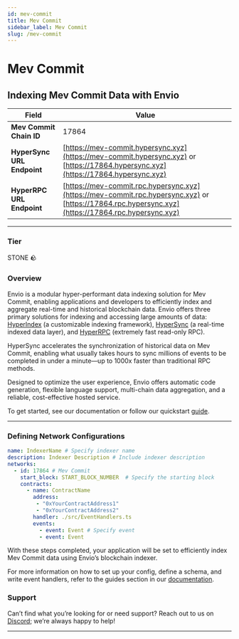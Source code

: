 ```yaml
---
id: mev-commit
title: Mev Commit
sidebar_label: Mev Commit
slug: /mev-commit
---
```


# Mev Commit

## Indexing Mev Commit Data with Envio

| **Field**                     | **Value**                                                                                          |
|-------------------------------|----------------------------------------------------------------------------------------------------|
| **Mev Commit Chain ID**     | 17864                                                                                            |
| **HyperSync URL Endpoint**    | [https://mev-commit.hypersync.xyz](https://mev-commit.hypersync.xyz) or [https://17864.hypersync.xyz](https://17864.hypersync.xyz) |
| **HyperRPC URL Endpoint**     | [https://mev-commit.rpc.hypersync.xyz](https://mev-commit.rpc.hypersync.xyz) or [https://17864.rpc.hypersync.xyz](https://17864.rpc.hypersync.xyz) |

---

### Tier

STONE 🪨

### Overview

Envio is a modular hyper-performant data indexing solution for Mev Commit, enabling applications and developers to efficiently index and aggregate real-time and historical blockchain data. Envio offers three primary solutions for indexing and accessing large amounts of data: [HyperIndex](/docs/HyperIndex/overview) (a customizable indexing framework), [HyperSync](/docs/HyperSync/overview) (a real-time indexed data layer), and [HyperRPC](/docs/HyperRPC/overview-hyperrpc) (extremely fast read-only RPC).

HyperSync accelerates the synchronization of historical data on Mev Commit, enabling what usually takes hours to sync millions of events to be completed in under a minute—up to 1000x faster than traditional RPC methods.

Designed to optimize the user experience, Envio offers automatic code generation, flexible language support, multi-chain data aggregation, and a reliable, cost-effective hosted service.

To get started, see our documentation or follow our quickstart [guide](/docs/HyperIndex/contract-import).

---

### Defining Network Configurations

```yaml
name: IndexerName # Specify indexer name
description: Indexer Description # Include indexer description
networks:
  - id: 17864 # Mev Commit  
    start_block: START_BLOCK_NUMBER  # Specify the starting block
    contracts:
      - name: ContractName
        address:
         - "0xYourContractAddress1"
         - "0xYourContractAddress2"
        handler: ./src/EventHandlers.ts
        events:
          - event: Event # Specify event
          - event: Event
```

With these steps completed, your application will be set to efficiently index Mev Commit data using Envio’s blockchain indexer.

For more information on how to set up your config, define a schema, and write event handlers, refer to the guides section in our [documentation](/docs/HyperIndex/configuration-file).

### Support

Can’t find what you’re looking for or need support? Reach out to us on [Discord](https://discord.com/invite/Q9qt8gZ2fX); we’re always happy to help!

---
